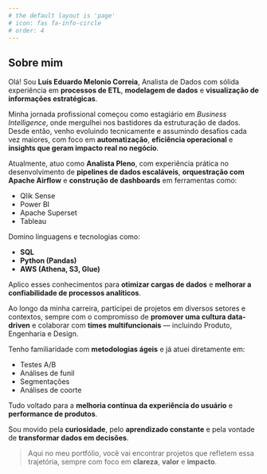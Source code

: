```yaml
---
# the default layout is 'page'
# icon: fas fa-info-circle
# order: 4
---
```

## Sobre mim

Olá! Sou **Luís Eduardo Melonio Correia**, Analista de Dados com sólida experiência em **processos de ETL**, **modelagem de dados** e **visualização de informações estratégicas**.

Minha jornada profissional começou como estagiário em *Business Intelligence*, onde mergulhei nos bastidores da estruturação de dados. Desde então, venho evoluindo tecnicamente e assumindo desafios cada vez maiores, com foco em **automatização**, **eficiência operacional** e **insights que geram impacto real no negócio**.

Atualmente, atuo como **Analista Pleno**, com experiência prática no desenvolvimento de **pipelines de dados escaláveis**, **orquestração com Apache Airflow** e **construção de dashboards** em ferramentas como:

- Qlik Sense  
- Power BI  
- Apache Superset  
- Tableau  

Domino linguagens e tecnologias como:

- **SQL**
- **Python (Pandas)**
- **AWS (Athena, S3, Glue)**

Aplico esses conhecimentos para **otimizar cargas de dados** e **melhorar a confiabilidade de processos analíticos**.

Ao longo da minha carreira, participei de projetos em diversos setores e contextos, sempre com o compromisso de **promover uma cultura data-driven** e colaborar com **times multifuncionais** — incluindo Produto, Engenharia e Design.

Tenho familiaridade com **metodologias ágeis** e já atuei diretamente em:

- Testes A/B  
- Análises de funil  
- Segmentações  
- Análises de coorte  

Tudo voltado para a **melhoria contínua da experiência do usuário** e **performance de produtos**.

Sou movido pela **curiosidade**, pelo **aprendizado constante** e pela vontade de **transformar dados em decisões**.

> Aqui no meu portfólio, você vai encontrar projetos que refletem essa trajetória, sempre com foco em **clareza**, **valor** e **impacto**.
